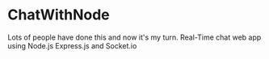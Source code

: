 # ChatWithNode
Lots of people have done this and now it's my turn. Real-Time chat web app using Node.js Express.js and Socket.io

